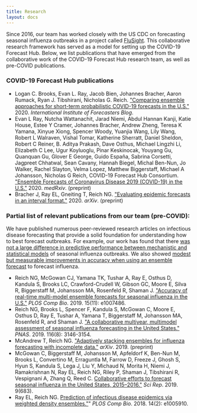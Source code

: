 ```yaml
---
title: Research
layout: docs
---
```


Since 2016, our team has worked closely with the US CDC on forecasting seasonal influenza outbreaks in a project called <a href="https://www.cdc.gov/flu/weekly/flusight/index.html" target="_blank">FluSight</a>. This collaborative research framework has served as a model for setting up the COVID-19 Forecast Hub. Below, we list publications that have emerged from the collaborative work of the COVID-19 Forecast Hub research team, as well as pre-COVID publications.

### COVID-19 Forecast Hub publications
 - Logan C. Brooks, Evan L. Ray, Jacob Bien, Johannes Bracher, Aaron Rumack, Ryan J. Tibshirani, Nicholas G. Reich. <a href="https://forecasters.org/blog/2020/10/28/comparing-ensemble-approaches-for-short-term-probabilistic-covid-19-forecasts-in-the-u-s/" target="_blank">"Comparing ensemble approaches for short-term probabilistic COVID-19 forecasts in the U.S."</a> 2020. _International Institute of Forecasters Blog_.
 -  Evan L Ray, Nutcha Wattanachit, Jarad Niemi, Abdul Hannan Kanji, Katie House, Estee Y Cramer, Johannes Bracher, Andrew Zheng, Teresa K Yamana, Xinyue Xiong, Spencer Woody, Yuanjia Wang, Lily Wang, Robert L Walraven, Vishal Tomar, Katherine Sherratt, Daniel Sheldon, Robert C Reiner, B. Aditya Prakash, Dave Osthus, Michael Lingzhi Li, Elizabeth C Lee, Ugur Koyluoglu, Pinar Keskinocak, Youyang Gu, Quanquan Gu, Glover E George, Guido España, Sabrina Corsetti, Jagpreet Chhatwal, Sean Cavany, Hannah Biegel, Michal Ben-Nun, Jo Walker, Rachel Slayton, Velma Lopez, Matthew Biggerstaff, Michael A Johansson, Nicholas G Reich, COVID-19 Forecast Hub Consortium. <a href="https://www.medrxiv.org/content/10.1101/2020.08.19.20177493v1" target="_blank"> "Ensemble Forecasts of Coronavirus Disease 2019 (COVID-19) in the U.S."</a> 2020. _medRxiv_. (preprint)
 -  Bracher J, Ray EL, Gneiting T, Reich NG. <a href="https://arxiv.org/abs/2005.12881" target="_blank">"Evaluating epidemic forecasts in an interval format."</a> 2020. _arXiv_. (preprint)


### Partial list of relevant publications from our team (pre-COVID):

We have published numerous peer-reviewed research articles on infectious disease forecasting that provide a solid foundation for understanding how to best forecast outbreaks. For example, our work has found that there <a href="https://www.pnas.org/lookup/doi/10.1073/pnas.1812594116" target="_blank">was not a large difference in predictive performance between mechanistic and statistical models</a> of seasonal influenza outbreaks. We also showed <a href="https://journals.plos.org/ploscompbiol/article?id=10.1371/journal.pcbi.1007486" target="_blank">modest but measurable improvements in accuracy when using an ensemble forecast</a> to forecast influenza.

 - Reich NG, McGowan CJ, Yamana TK, Tushar A, Ray E, Osthus D, Kandula S, Brooks LC, Crawford-Crudell W, Gibson GC, Moore E, Silva R, Biggerstaff M, Johansson MA, Rosenfeld R, Shaman J. <a href="https://doi.org/10.1371/journal.pcbi.1007486" target="_blank">"Accuracy of real-time multi-model ensemble forecasts for seasonal influenza in the U.S."</a> _PLOS Comp Bio_. 2019. 15(11): e1007486.
 - Reich NG, Brooks L, Spencer F, Kandula S, McGowan C, Moore E, Osthus D, Ray E, Tushar A, Yamana T, Biggerstaff M, Johansson MA, Rosenfeld R, and Shaman J. <a href="https://doi.org/10.1073/pnas.1812594116" target="_blank">"A collaborative multiyear, multimodel assessment of seasonal influenza forecasting in the United States."</a> _PNAS_. 2019. 116(8): 3146-3154. 
 - McAndrew T, Reich NG. <a href="https://arxiv.org/abs/1908.01675" target="_blank">"Adaptively stacking ensembles for influenza forecasting with incomplete data."</a> _arXiv_. 2019. (preprint) 
 - McGowan C, Biggerstaff M, Johansson M, Apfeldorf K, Ben-Nun M, Brooks L, Convertino M, Erraguntla M, Farrow D, Freeze J, Ghosh S, Hyun S, Kandula S, Lega J, Liu Y, Michaud N, Morita H, Niemi J, Ramakrishnan N, Ray EL, Reich NG, Riley P, Shaman J, Tibshirani R, Vespignani A, Zhang Q, Reed C. <a href="https://doi.org/10.1038/s41598-018-36361-9" target="_blank">Collaborative efforts to forecast seasonal influenza in the United States, 2015–2016."</a> _Sci Rep_. 2019. 9(683).
 - Ray EL, Reich NG. <a href="https://doi.org/10.1371/journal.pcbi.1005910" target="_blank">Prediction of infectious disease epidemics via weighted density ensembles."</a>" _PLOS Comp Bio_. 2018. 14(2): e1005910. 